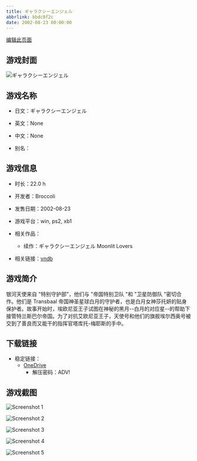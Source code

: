 ```yaml
---
title: ギャラクシーエンジェル
abbrlink: bbdc8f2c
date: 2002-08-23 00:00:00
---
```

[编辑此页面](https://github.com/ACG-3/ADV3-source/blob/main/source/_posts/games/%E3%82%AE%E3%83%A3%E3%83%A9%E3%82%AF%E3%82%B7%E3%83%BC%E3%82%A8%E3%83%B3%E3%82%B8%E3%82%A7%E3%83%AB%20Moonlit%20Lovers.md)

## 游戏封面

![ギャラクシーエンジェル](https://pan.timero.xyz/onedrive/img_lib_001/%E3%82%AE%E3%83%A3%E3%83%A9%E3%82%AF%E3%82%B7%E3%83%BC%E3%82%A8%E3%83%B3%E3%82%B8%E3%82%A7%E3%83%AB%20Moonlit%20Lovers_cover.avif)


## 游戏名称

- 日文：ギャラクシーエンジェル
- 英文：None
- 中文：None

- 别名：


## 游戏信息

- 时长：22.0 h
- 开发者：Broccoli
- 发售日期：2002-08-23
- 游戏平台：win, ps2, xb1
- 相关作品：
   - 续作：ギャラクシーエンジェル Moonlit Lovers

- 相关链接：[vndb](https://vndb.org/v860)


## 游戏简介

银河天使来自 "特别守护部"，他们与 "帝国特别卫队 "和 "卫星防御队 "密切合作。他们是 Transbaal 帝国神圣星球白月的守护者，也是白月女神莎托妍的贴身保护者。故事开始时，埃欧尼亚王子试图在神秘的黑月--白月的对应星--的帮助下接管特兰斯巴尔帝国。为了对抗艾欧尼亚王子，天使号和他们的旗舰埃尔西奥号被交到了善良而又能干的指挥官塔库托-梅耶斯的手中。




## 下载链接

- 稳定链接：
    - [OneDrive](https://pan.timero.xyz/onedrive/adv_lib_001/%E3%82%AE%E3%83%A3%E3%83%A9%E3%82%AF%E3%82%B7%E3%83%BC%E3%82%A8%E3%83%B3%E3%82%B8%E3%82%A7%E3%83%AB%20Moonlit%20Lovers)
        - 解压密码：ADV!



## 游戏截图


![Screenshot 1](https://pan.timero.xyz/onedrive/img_lib_001/%E3%82%AE%E3%83%A3%E3%83%A9%E3%82%AF%E3%82%B7%E3%83%BC%E3%82%A8%E3%83%B3%E3%82%B8%E3%82%A7%E3%83%AB%20Moonlit%20Lovers_Screenshot_1.avif)

![Screenshot 2](https://pan.timero.xyz/onedrive/img_lib_001/%E3%82%AE%E3%83%A3%E3%83%A9%E3%82%AF%E3%82%B7%E3%83%BC%E3%82%A8%E3%83%B3%E3%82%B8%E3%82%A7%E3%83%AB%20Moonlit%20Lovers_Screenshot_2.avif)

![Screenshot 3](https://pan.timero.xyz/onedrive/img_lib_001/%E3%82%AE%E3%83%A3%E3%83%A9%E3%82%AF%E3%82%B7%E3%83%BC%E3%82%A8%E3%83%B3%E3%82%B8%E3%82%A7%E3%83%AB%20Moonlit%20Lovers_Screenshot_3.avif)

![Screenshot 4](https://pan.timero.xyz/onedrive/img_lib_001/%E3%82%AE%E3%83%A3%E3%83%A9%E3%82%AF%E3%82%B7%E3%83%BC%E3%82%A8%E3%83%B3%E3%82%B8%E3%82%A7%E3%83%AB%20Moonlit%20Lovers_Screenshot_4.avif)

![Screenshot 5](https://pan.timero.xyz/onedrive/img_lib_001/%E3%82%AE%E3%83%A3%E3%83%A9%E3%82%AF%E3%82%B7%E3%83%BC%E3%82%A8%E3%83%B3%E3%82%B8%E3%82%A7%E3%83%AB%20Moonlit%20Lovers_Screenshot_5.avif)

